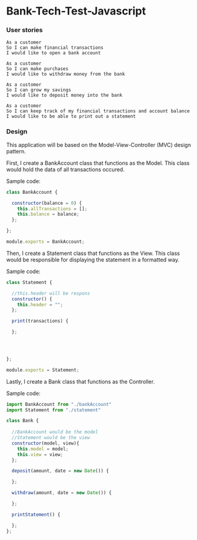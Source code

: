 # Bank-Tech-Test-Javascript

### User stories

```
As a customer
So I can make financial transactions
I would like to open a bank account
```

```
As a customer
So I can make purchases
I would like to withdraw money from the bank 
```

```
As a customer
So I can grow my savings
I would like to deposit money into the bank
```

```
As a customer
So I can keep track of my financial transactions and account balance
I would like to be able to print out a statement
```

### Design

This application will be based on the Model-View-Controller (MVC) design pattern.

First, I create a BankAccount class that functions as the <bold>Model</bold>. This class would hold the data of all transactions occured.

Sample code: 

```javascript
class BankAccount {

  constructor(balance = 0) {
    this.allTransactions = [];
    this.balance = balance;
  };

};

module.exports = BankAccount;
```

Then, I create a Statement class that functions as the <bold>View</bold>. This class would be responsible for displaying the statement in a formatted way.

Sample code:

```javascript
class Statement {

  //this.header will be respons
  constructor() {
    this.header = "";
  };

  print(transactions) {

  };



  
};

module.exports = Statement;
```

Lastly, I create a Bank class that functions as the <bold>Controller</bold>.

Sample code:

```javascript
import BankAccount from "./bankAccount"
import Statement from "./statement"

class Bank {
  
  //BankAccount would be the model
  //Statement would be the view
  constructor(model, view){
    this.model = model;
    this.view = view;  
  };

  deposit(amount, date = new Date()) {

  };

  withdraw(amount, date = new Date()) {

  };

  printStatement() {

  };
};
```

